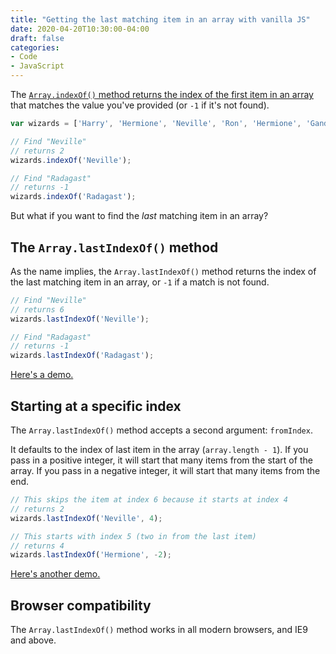```yaml
---
title: "Getting the last matching item in an array with vanilla JS"
date: 2020-04-20T10:30:00-04:00
draft: false
categories:
- Code
- JavaScript
---
```


The [`Array.indexOf()` method returns the index of the first item in an array](/how-to-check-for-an-item-in-an-array-with-vanilla-js/#the-array-indexof-method) that matches the value you've provided (or `-1` if it's not found).

```js
var wizards = ['Harry', 'Hermione', 'Neville', 'Ron', 'Hermione', 'Gandalf', 'Neville'];

// Find "Neville"
// returns 2
wizards.indexOf('Neville');

// Find "Radagast"
// returns -1
wizards.indexOf('Radagast');
```

But what if you want to find the *last* matching item in an array?

## The `Array.lastIndexOf()` method

As the name implies, the `Array.lastIndexOf()` method returns the index of the last matching item in an array, or `-1` if a match is not found.

```js
// Find "Neville"
// returns 6
wizards.lastIndexOf('Neville');

// Find "Radagast"
// returns -1
wizards.lastIndexOf('Radagast');
```

[Here's a demo.](https://codepen.io/cferdinandi/pen/OJyRgPr)

## Starting at a specific index

The `Array.lastIndexOf()` method accepts a second argument: `fromIndex`.

It defaults to the index of last item in the array (`array.length - 1`). If you pass in a positive integer, it will start that many items from the start of the array. If you pass in a negative integer, it will start that many items from the end.

```js
// This skips the item at index 6 because it starts at index 4
// returns 2
wizards.lastIndexOf('Neville', 4);

// This starts with index 5 (two in from the last item)
// returns 4
wizards.lastIndexOf('Hermione', -2);
```

[Here's another demo.](https://codepen.io/cferdinandi/pen/pojEwrg)

## Browser compatibility

The `Array.lastIndexOf()` method works in all modern browsers, and IE9 and above.